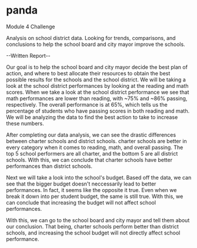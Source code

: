 # panda
Module 4 Challenge

Analysis on school district data. Looking for trends, comparisons, and conclusions to help the school board and city mayor improve the schools.

--Written Report--

Our goal is to help the school board and city mayor decide the best plan of action, and where to best allocate their resources to obtain the best possible results for the schools and the school district. We will be taking a look at the school district performances by looking at the reading and math scores.
When we take a look at the school district performance we see that math performances are lower than reading, with ~75% and ~86% passing, respectively. The overall performance is at 65%, which tells us the percentage of students who have passing scores in both reading and math. We will be analyzing the data to find the best action to take to increase these numbers.

After completing our data analysis, we can see the drastic differences between charter schools and district schools. charter schools are better in every category when it comes to reading, math, and overall passing. The top 5 school performers are all charter, and the bottom 5 are all district schools. With this, we can conclude that charter schools have better performances than district schools.

Next we will take a look into the school's budget. Based off the data, we can see that the bigger budget doesn't neccessarily lead to better performances. In fact, it seems like the opposite it true. Even when we break it down into per student budget, the same is still true. With this, we can conclude that increasing the budget will not affect school performances.

With this, we can go to the school board and city mayor and tell them about our conclusion. That being, charter schools perform better than district schools, and increasing the school budget will not directly affect school performance.
